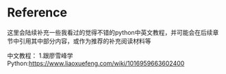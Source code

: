 # Reference

这里会陆续补充一些我看过的觉得不错的python中英文教程，并可能会在后续章节中引用其中部分内容，或作为推荐的补充阅读材料等

中文教程：
1.跟廖雪峰学Python:https://www.liaoxuefeng.com/wiki/1016959663602400

